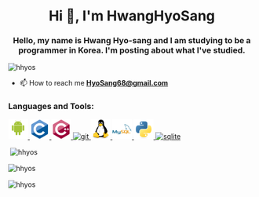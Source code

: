 <h1 align="center">Hi 👋, I'm HwangHyoSang</h1>
<h3 align="center">Hello, my name is Hwang Hyo-sang and I am studying to be a programmer in Korea. I'm posting about what I've studied.</h3>

<p align="left"> <img src="https://komarev.com/ghpvc/?username=hhyos&label=Profile%20views&color=0e75b6&style=flat" alt="hhyos" /> </p>

- 📫 How to reach me **HyoSang68@gmail.com**


<h3 align="left">Languages and Tools:</h3>
<p align="left"> <a href="https://developer.android.com" target="_blank"> <img src="https://raw.githubusercontent.com/devicons/devicon/master/icons/android/android-original-wordmark.svg" alt="android" width="40" height="40"/> </a> <a href="https://www.cprogramming.com/" target="_blank"> <img src="https://raw.githubusercontent.com/devicons/devicon/master/icons/c/c-original.svg" alt="c" width="40" height="40"/> </a> <a href="https://www.w3schools.com/cpp/" target="_blank"> <img src="https://raw.githubusercontent.com/devicons/devicon/master/icons/cplusplus/cplusplus-original.svg" alt="cplusplus" width="40" height="40"/> </a> <a href="https://git-scm.com/" target="_blank"> <img src="https://www.vectorlogo.zone/logos/git-scm/git-scm-icon.svg" alt="git" width="40" height="40"/> </a> <a href="https://www.linux.org/" target="_blank"> <img src="https://raw.githubusercontent.com/devicons/devicon/master/icons/linux/linux-original.svg" alt="linux" width="40" height="40"/> </a> <a href="https://www.mysql.com/" target="_blank"> <img src="https://raw.githubusercontent.com/devicons/devicon/master/icons/mysql/mysql-original-wordmark.svg" alt="mysql" width="40" height="40"/> </a> <a href="https://www.python.org" target="_blank"> <img src="https://raw.githubusercontent.com/devicons/devicon/master/icons/python/python-original.svg" alt="python" width="40" height="40"/> </a> <a href="https://www.sqlite.org/" target="_blank"> <img src="https://www.vectorlogo.zone/logos/sqlite/sqlite-icon.svg" alt="sqlite" width="40" height="40"/> </a> </p>

<p>&nbsp;<img align="center" src="https://github-readme-stats.vercel.app/api?username=hhyos&show_icons=true&locale=en" alt="hhyos" /></p>

<p><img align="center" src="https://github-readme-streak-stats.herokuapp.com/?user=hhyos&" alt="hhyos" /></p>
<p><img align="center" src="http://github-readme-stats.vercel.app/api/top-langs/?username=hhyos&&langs_count=8" alt="hhyos" /></p>
